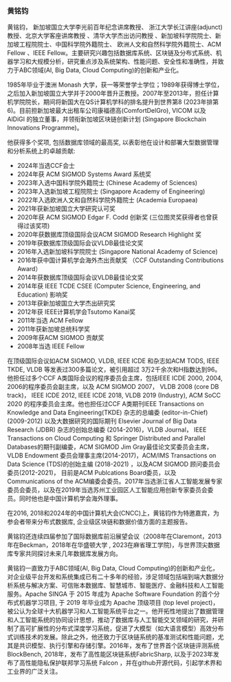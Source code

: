 ### 黄铭钧

黄铭钧， 新加坡国立大学李光前百年纪念讲席教授、 浙江大学长江讲座(adjunct)教授、北京大学客座讲席教授 、清华大学杰出访问教授 、新加坡科学院院士、新加坡工程院院士、中国科学院外籍院士、 欧洲人文和自然科学院外籍院士、ACM Fellow 、IEEE Fellow。主要研究兴趣包括数据库系统、区块链及分布式系统、机器学习和大规模分析，研究重点涉及系统架构、性能问题、安全性和准确性，并致力于ABC领域(AI, Big Data, Cloud Computing)的创新和产业化。

1985年毕业于澳洲 Monash 大学，获一等荣誉学士学位；1989年获得博士学位，之后加入新加坡国立大学并于2000年晋升正教授。2007年至2013年，担任计算机学院院长，期间将新国大在QS计算机学科的排名提升到世界第8 (2023年排第6)。目前担新加坡最大出租车公司康福德高(ComfortDelGro), VICOM 以及 AlDiGI 的独立董事，并领衔新加坡区块链创新计划 (Singapore Blockchain Innovations Programme)。

他获得多个奖项, 包括数据库领域的最高奖, 以表彰他在设计和部署大型数据管理和分析系统上的卓越贡献:
- 2024年当选CCF会士
- 2024年获 ACM SIGMOD Systems Award 系统奖
- 2023年入选中国科学院外籍院士 (Chinese Academy of Sciences)
- 2023年入选新加坡工程院院士 (Singapore Academy of Engineering)
- 2022年入选欧洲人文和自然科学院外籍院士 (Academia Europaea)
- 2021年获新加坡国立大学研究认可奖
- 2020年获 ACM SIGMOD Edgar F. Codd 创新奖 (三位图灵奖获得者也曾获得过该奖项)
- 2020年获数据库顶级国际会议ACM SIGMOD Research Highlight 奖
- 2019年获数据库顶级国际会议VLDB最佳论文奖
- 2016年入选新加坡科学院院士 (Singapore National Academy of Science)
- 2016年获中国计算机学会海外杰出贡献奖 （CCF Outstanding Contributions Award）
- 2014年获数据库顶级国际会议VLDB最佳论文奖
- 2014年获 IEEE TCDE CSEE (Computer Science, Engineering, and Education) 影响奖
- 2013年获新加坡国立大学杰出研究奖
- 2012年获 IEEE计算机学会Tsutomo Kanai奖
- 2011年当选 ACM Fellow
- 2011年获新加坡总统科学奖
- 2009年获ACM SIGMOD 贡献奖
- 2008年当选 IEEE Fellow

在顶级国际会议如ACM SIGMOD, VLDB, IEEE ICDE 和杂志如ACM TODS, IEEE TKDE, VLDB 等发表过300多篇论文，被引用超过 3万2千余次和H指数达到96。他担任过多个CCF A类国际会议的程序委员会主席，包括IEEE ICDE 2000, 2004, 2006的程序委员会副主席，以及 ACM SIGMOD 2007， VLDB 2008 (core DB track)， IEEE ICDE 2012, IEEE ICDE 2018, VLDB 2019 (Industry), ACM SoCC 2020 的程序委员会主席。他也担任过CCF A类期刊IEEE Transactions on Knowledge and Data Engineering(TKDE) 杂志的总编委 (editor-in-Chief) (2009-2012) 以及大数据研究的国际期刊 Elsevier Journal of Big Data Research (JDBR) 杂志的创始总编委 (2014-2016)，VLDB Journal， IEEE Transactions on Cloud Computing 和 Springer Distributed and Parallel Databases的期刊副编委，ACM SIGMOD Jim Gray最佳论文奖委员会主席，VLDB Endowment 委员会理事主席(2014-2017)，ACM/IMS Transactions on Data Science (TDS)的创始主编 (2018-2021) ，以及ACM SIGMOD 顾问委员会委员(2012-2021)， 目前是ACM Publcations Board委员，以及Communications of the ACM编委会委员。2017年当选浙江省人工智能发展专家委员会委员，以及在2019年当选苏州工业园区人工智能应用创新专家委员会委员。同时他也是中国计算机学会海外理事。


在2016, 2018和2024年的中国计算机大会(CNCC)上，黄铭钧作为特邀嘉宾，为参会者带来分布式数据库, 企业级区块链和数据价值方面的主题报告。


黄铭钧还连续四届参加了国际数据库前沿展望会议（2008年在Claremont，2013年在Beckman，2018年在华盛顿大学 , 2023在麻省理工学院)，与世界顶尖数据库专家共同探讨未来几年数据库发展方向。


黄铭钧一直致力于ABC领域(AI, Big Data, Cloud Computing)的创新和产业化，对企业级平台开发和系统集成已有二十多年的经验，涉足领域包括端到端大数据分析系统与解决方案、可信账本数据库、智慧城市、智能医疗、金融科技和人工智能服务。Apache SINGA 于 2015 年成为 Apache Software Foundation 的首个分布式机器学习项目, 于 2019 年毕业成为 Apache 顶级项目 (top level project)， 被公认为全球十大机器学习和人工智能系统平台之一。他开拓性地提出了数据管理和人工智能系统的协同设计思想，推动了数据库与人工智能交叉领域的研究，并研制了高可扩展性的分布式深度学习系统，促进了大模型（如大语言模型）高效分布式训练技术的发展。除此之外，他还致力于区块链系统的基准测试和性能问题，尤其是共识模型、执行引擎和存储引擎。2016年，发布了世界首个区块链评测系统BlockBench, 2018年，发布了高性能区块链系统FabricSharp, 以及于2023年发布了高性能隐私保护联邦学习系统 Falcon ，并在github开源代码，引起学术界和工业界的广泛关注。